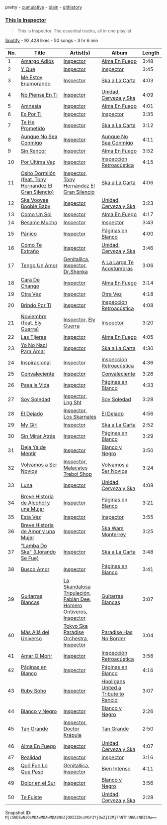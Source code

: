 pretty - [cumulative](/playlists/cumulative/37i9dQZF1DZ06evO2P0QCc.md) - [plain](/playlists/plain/37i9dQZF1DZ06evO2P0QCc) - [githistory](https://github.githistory.xyz/mackorone/spotify-playlist-archive/blob/main/playlists/plain/37i9dQZF1DZ06evO2P0QCc)

### [This Is Inspector](https://open.spotify.com/playlist/37i9dQZF1DZ06evO2P0QCc)

> This is Inspector\. The essential tracks, all in one playlist.

[Spotify](https://open.spotify.com/user/spotify) - 92,428 likes - 50 songs - 3 hr 6 min

| No. | Title | Artist(s) | Album | Length |
|---|---|---|---|---|
| 1 | [Amargo Adiós](https://open.spotify.com/track/0zCOT028cU3DeCqN1G18wE) | [Inspector](https://open.spotify.com/artist/4OiCK9NnTWhakDIG57uBUA) | [Alma En Fuego](https://open.spotify.com/album/6xwImhyXk9H1xYsccwKPIk) | 3:48 |
| 2 | [Y Que](https://open.spotify.com/track/5YRhQ7h8w2cMCY2teyjax6) | [Inspector](https://open.spotify.com/artist/4OiCK9NnTWhakDIG57uBUA) | [Inspector](https://open.spotify.com/album/3q5bV5Fq3XEzbW5a0mAfcB) | 3:45 |
| 3 | [Me Estoy Enamorando](https://open.spotify.com/track/0CYoeBgcZEPjiRhwtxGDTR) | [Inspector](https://open.spotify.com/artist/4OiCK9NnTWhakDIG57uBUA) | [Ska a La Carta](https://open.spotify.com/album/2h8m3JO1mo6Kew8UEQDtPd) | 4:03 |
| 4 | [No Piensa En Ti](https://open.spotify.com/track/6zc3skkzxwCJXVywiv7JvM) | [Inspector](https://open.spotify.com/artist/4OiCK9NnTWhakDIG57uBUA) | [Unidad, Cerveza y Ska](https://open.spotify.com/album/54LTjGhFJR2kn8gqlQTgGd) | 4:09 |
| 5 | [Amnesia](https://open.spotify.com/track/41xb9U5PEsvZYLKFW50xCZ) | [Inspector](https://open.spotify.com/artist/4OiCK9NnTWhakDIG57uBUA) | [Alma En Fuego](https://open.spotify.com/album/6xwImhyXk9H1xYsccwKPIk) | 4:01 |
| 6 | [Es Por Ti](https://open.spotify.com/track/3UYYwbchCP47jl2Q9tAhMc) | [Inspector](https://open.spotify.com/artist/4OiCK9NnTWhakDIG57uBUA) | [Inspector](https://open.spotify.com/album/3q5bV5Fq3XEzbW5a0mAfcB) | 3:35 |
| 7 | [Te He Prometido](https://open.spotify.com/track/4iyecQDmyi2VmscbQVeabb) | [Inspector](https://open.spotify.com/artist/4OiCK9NnTWhakDIG57uBUA) | [Ska a La Carta](https://open.spotify.com/album/2h8m3JO1mo6Kew8UEQDtPd) | 3:12 |
| 8 | [Aunque No Sea Conmigo](https://open.spotify.com/track/6PpQWsbpTgmI7sk2iivhrK) | [Inspector](https://open.spotify.com/artist/4OiCK9NnTWhakDIG57uBUA) | [Aunque No Sea Conmigo](https://open.spotify.com/album/0SAqqwdLfhwadQIveMQDRG) | 4:11 |
| 9 | [Sin Rencor](https://open.spotify.com/track/5XlcdeVwKUz0iZhPQTeh0c) | [Inspector](https://open.spotify.com/artist/4OiCK9NnTWhakDIG57uBUA) | [Alma En Fuego](https://open.spotify.com/album/6xwImhyXk9H1xYsccwKPIk) | 3:52 |
| 10 | [Por Última Vez](https://open.spotify.com/track/1xTnxlhuya4HVoF7vjqZPu) | [Inspector](https://open.spotify.com/artist/4OiCK9NnTWhakDIG57uBUA) | [Inspección Retroacústica](https://open.spotify.com/album/6BPO85IdQxuZ1TtoiM7ysk) | 4:15 |
| 11 | [Osito Dormilón \(feat\. Tony Hernandez El Gran Silencio\)](https://open.spotify.com/track/0AisSsUIcNNDPBFUuShQxr) | [Inspector](https://open.spotify.com/artist/4OiCK9NnTWhakDIG57uBUA), [Tony Hernández El Gran Silencio](https://open.spotify.com/artist/2xyRb0bM3w9pGtRVYFjiS6) | [Ska a La Carta](https://open.spotify.com/album/2h8m3JO1mo6Kew8UEQDtPd) | 4:06 |
| 12 | [Ska Voovee Boobie Baby](https://open.spotify.com/track/5Eq47jirNdRQFGilmUJMVe) | [Inspector](https://open.spotify.com/artist/4OiCK9NnTWhakDIG57uBUA) | [Unidad, Cerveza y Ska](https://open.spotify.com/album/54LTjGhFJR2kn8gqlQTgGd) | 3:23 |
| 13 | [Como Un Sol](https://open.spotify.com/track/3TDJAqSeDZheVTrPU7Ruui) | [Inspector](https://open.spotify.com/artist/4OiCK9NnTWhakDIG57uBUA) | [Alma En Fuego](https://open.spotify.com/album/6xwImhyXk9H1xYsccwKPIk) | 4:17 |
| 14 | [Besame Mucho](https://open.spotify.com/track/4XMGgtLvkOOfNzS3PNcsvY) | [Inspector](https://open.spotify.com/artist/4OiCK9NnTWhakDIG57uBUA) | [Inspector](https://open.spotify.com/album/3q5bV5Fq3XEzbW5a0mAfcB) | 3:43 |
| 15 | [Pánico](https://open.spotify.com/track/3dgYZb17HvfXHL3pmdF4v8) | [Inspector](https://open.spotify.com/artist/4OiCK9NnTWhakDIG57uBUA) | [Páginas en Blanco](https://open.spotify.com/album/5UUTz6uw8xlU6V56pBXW8G) | 4:00 |
| 16 | [Como Te Extraño](https://open.spotify.com/track/0ObAdS3tZTk8rcutC67rlR) | [Inspector](https://open.spotify.com/artist/4OiCK9NnTWhakDIG57uBUA) | [Unidad, Cerveza y Ska](https://open.spotify.com/album/54LTjGhFJR2kn8gqlQTgGd) | 3:46 |
| 17 | [Tengo Un Amor](https://open.spotify.com/track/3HEIbdp1ZmSYEgHBoZfS5c) | [Genitallica](https://open.spotify.com/artist/5Bk3LL5WujH6UG9iqpDaxA), [Inspector](https://open.spotify.com/artist/4OiCK9NnTWhakDIG57uBUA), [Dr.Shenka](https://open.spotify.com/artist/0SIPopELCLWFhd0v52B7S1) | [A La Larga Te Acostumbras](https://open.spotify.com/album/1NJb37v0xlymXsTxxHpd4h) | 3:06 |
| 18 | [Cara De Chango](https://open.spotify.com/track/4lMHkTJe2Kcx4yJXfBaTyj) | [Inspector](https://open.spotify.com/artist/4OiCK9NnTWhakDIG57uBUA) | [Alma En Fuego](https://open.spotify.com/album/6xwImhyXk9H1xYsccwKPIk) | 3:14 |
| 19 | [Otra Vez](https://open.spotify.com/track/0nOtNlhNtInuUptmnjJtUs) | [Inspector](https://open.spotify.com/artist/4OiCK9NnTWhakDIG57uBUA) | [Otra Vez](https://open.spotify.com/album/6Gy4e2sYwQ3VKEW4AkUtXd) | 4:18 |
| 20 | [Brindo Por Ti](https://open.spotify.com/track/6XeuHuEhijEhvt2KXsJGvZ) | [Inspector](https://open.spotify.com/artist/4OiCK9NnTWhakDIG57uBUA) | [Inspección Retroacústica](https://open.spotify.com/album/6BPO85IdQxuZ1TtoiM7ysk) | 4:08 |
| 21 | [Noviembre \(feat\. Ely Guerra\)](https://open.spotify.com/track/1ZZwOa4F545Z0bsirja8iz) | [Inspector](https://open.spotify.com/artist/4OiCK9NnTWhakDIG57uBUA), [Ely Guerra](https://open.spotify.com/artist/1ne2c2YEgt4MmJCJGCsfsZ) | [Inspector](https://open.spotify.com/album/3q5bV5Fq3XEzbW5a0mAfcB) | 3:20 |
| 22 | [Las Tijeras](https://open.spotify.com/track/3Rn0rPrhtQmEJlljjanuc9) | [Inspector](https://open.spotify.com/artist/4OiCK9NnTWhakDIG57uBUA) | [Alma En Fuego](https://open.spotify.com/album/6xwImhyXk9H1xYsccwKPIk) | 4:05 |
| 23 | [Yo No Naci Para Amar](https://open.spotify.com/track/7qQMiNcXYmkx6G3sZ5ljDm) | [Inspector](https://open.spotify.com/artist/4OiCK9NnTWhakDIG57uBUA) | [Ska a La Carta](https://open.spotify.com/album/2h8m3JO1mo6Kew8UEQDtPd) | 4:30 |
| 24 | [Inspiracional](https://open.spotify.com/track/1iPLqMA51oVMzaATZrcZZ1) | [Inspector](https://open.spotify.com/artist/4OiCK9NnTWhakDIG57uBUA) | [Inspección Retroacústica](https://open.spotify.com/album/6BPO85IdQxuZ1TtoiM7ysk) | 4:36 |
| 25 | [Convaleciente](https://open.spotify.com/track/4O0sPAqzasrIPPuDDrlM3r) | [Inspector](https://open.spotify.com/artist/4OiCK9NnTWhakDIG57uBUA) | [Convaleciente](https://open.spotify.com/album/5ugPUCZNcNtYJZuczE83Th) | 3:26 |
| 26 | [Pasa la Vida](https://open.spotify.com/track/4DP3Pl4f2QysGpBvBakrIE) | [Inspector](https://open.spotify.com/artist/4OiCK9NnTWhakDIG57uBUA) | [Páginas en Blanco](https://open.spotify.com/album/5UUTz6uw8xlU6V56pBXW8G) | 4:33 |
| 27 | [Soy Soledad](https://open.spotify.com/track/50QvMSeHtzMjDGhgtWJDsi) | [Inspector](https://open.spotify.com/artist/4OiCK9NnTWhakDIG57uBUA), [Lng Sht](https://open.spotify.com/artist/2q9p1IXueDbcN4de5C9fI2) | [Soy Soledad](https://open.spotify.com/album/1k1MjUF3FtfOKtUKDzF9c8) | 3:28 |
| 28 | [El Dejado](https://open.spotify.com/track/0O9DNo4Mj9hvxuPFnlZhss) | [Inspector](https://open.spotify.com/artist/4OiCK9NnTWhakDIG57uBUA), [Los Skarnales](https://open.spotify.com/artist/0Fs8ncEYnVSmzepxUocr5n) | [El Dejado](https://open.spotify.com/album/3mCVfLCdPULRjC1bAdbatI) | 4:56 |
| 29 | [My Girl](https://open.spotify.com/track/23ZPovMSlcsbHq2aQWQMM2) | [Inspector](https://open.spotify.com/artist/4OiCK9NnTWhakDIG57uBUA) | [Ska a La Carta](https://open.spotify.com/album/2h8m3JO1mo6Kew8UEQDtPd) | 2:52 |
| 30 | [Sin Mirar Atrás](https://open.spotify.com/track/7963PdJLGFUHyc4a0qydqI) | [Inspector](https://open.spotify.com/artist/4OiCK9NnTWhakDIG57uBUA) | [Páginas en Blanco](https://open.spotify.com/album/5UUTz6uw8xlU6V56pBXW8G) | 3:29 |
| 31 | [Deja Ya de Mentir](https://open.spotify.com/track/5BeW91S4Py7rqSAidSp0El) | [Inspector](https://open.spotify.com/artist/4OiCK9NnTWhakDIG57uBUA) | [Blanco y Negro](https://open.spotify.com/album/7qhAkyX27LQoUTrveQmika) | 3:50 |
| 32 | [Volvamos a Ser Novios](https://open.spotify.com/track/3VcUB6c9lYk0MB5rntbivZ) | [Inspector](https://open.spotify.com/artist/4OiCK9NnTWhakDIG57uBUA), [Malacates Trebol Shop](https://open.spotify.com/artist/6Nc4k4Y5rX6YgnBsoXGJjG) | [Volvamos a Ser Novios](https://open.spotify.com/album/5JUpBrkVG5JGJInqknOrnM) | 3:24 |
| 33 | [Luna](https://open.spotify.com/track/0coZWcSFpUwrkimzmiUfVM) | [Inspector](https://open.spotify.com/artist/4OiCK9NnTWhakDIG57uBUA) | [Unidad, Cerveza y Ska](https://open.spotify.com/album/54LTjGhFJR2kn8gqlQTgGd) | 4:08 |
| 34 | [Breve Historia de Alcohol y una Mujer](https://open.spotify.com/track/7tZ55W74vP6fxBZVBp4rxW) | [Inspector](https://open.spotify.com/artist/4OiCK9NnTWhakDIG57uBUA) | [Páginas en Blanco](https://open.spotify.com/album/5UUTz6uw8xlU6V56pBXW8G) | 3:21 |
| 35 | [Esta Vez](https://open.spotify.com/track/0zPQsH6ocbEQoiVU5kEJL8) | [Inspector](https://open.spotify.com/artist/4OiCK9NnTWhakDIG57uBUA) | [Inspector](https://open.spotify.com/album/3q5bV5Fq3XEzbW5a0mAfcB) | 3:55 |
| 36 | [Breve Historia de Amor y una Mujer](https://open.spotify.com/track/2syJSllQmem8RDSSTxLo4W) | [Inspector](https://open.spotify.com/artist/4OiCK9NnTWhakDIG57uBUA) | [Ska Wars Monterrey](https://open.spotify.com/album/4GVKRzrnEk8sVoiow3G51x) | 3:25 |
| 37 | ["Lamba Do Ska" \(Llorando Se Fue\)](https://open.spotify.com/track/6KNGqIRhE44Cf56dvcgi1l) | [Inspector](https://open.spotify.com/artist/4OiCK9NnTWhakDIG57uBUA) | [Ska a La Carta](https://open.spotify.com/album/2h8m3JO1mo6Kew8UEQDtPd) | 3:48 |
| 38 | [Busco Amor](https://open.spotify.com/track/0ampj8vfZj4RiUJviPvVc2) | [Inspector](https://open.spotify.com/artist/4OiCK9NnTWhakDIG57uBUA) | [Páginas en Blanco](https://open.spotify.com/album/5UUTz6uw8xlU6V56pBXW8G) | 3:41 |
| 39 | [Guitarras Blancas](https://open.spotify.com/track/08oC8F2G7gkwfcVRGrOB2U) | [La Skandalosa Tripulación](https://open.spotify.com/artist/3dTtKHXPMLmyevUFZO941G), [Fabián Dee](https://open.spotify.com/artist/0rrBjKAgWYCE9QOe2HWat8), [Homero Ontiveros](https://open.spotify.com/artist/6IIAv1oFfMw5tEjIbcjyFt), [Inspector](https://open.spotify.com/artist/4OiCK9NnTWhakDIG57uBUA) | [Guitarras Blancas](https://open.spotify.com/album/3FQid93WBN205xUSNji4cZ) | 3:07 |
| 40 | [Más Allá del Universo](https://open.spotify.com/track/6HUeXwT3LqfcEVYYc2Z9uv) | [Tokyo Ska Paradise Orchestra](https://open.spotify.com/artist/0UZq6vAHrwGgctvxTzzxYm), [Inspector](https://open.spotify.com/artist/4OiCK9NnTWhakDIG57uBUA) | [Paradise Has No Border](https://open.spotify.com/album/06suiN9OLq2uwkUc44FO1U) | 3:04 |
| 41 | [Amar O Morir](https://open.spotify.com/track/0WGw8hRQjJFwz0fNyrj91A) | [Inspector](https://open.spotify.com/artist/4OiCK9NnTWhakDIG57uBUA) | [Inspección Retroacústica](https://open.spotify.com/album/6BPO85IdQxuZ1TtoiM7ysk) | 3:56 |
| 42 | [Páginas en Blanco](https://open.spotify.com/track/0Te6eXGhdb1dv1qDMTnJm7) | [Inspector](https://open.spotify.com/artist/4OiCK9NnTWhakDIG57uBUA) | [Páginas en Blanco](https://open.spotify.com/album/5UUTz6uw8xlU6V56pBXW8G) | 4:16 |
| 43 | [Ruby Soho](https://open.spotify.com/track/0Dy729ORbIQqwozoVLw4KX) | [Inspector](https://open.spotify.com/artist/4OiCK9NnTWhakDIG57uBUA) | [Hooligans United a Tribute to Rancid](https://open.spotify.com/album/3fNR9RPA8gWdl8DHyEylPv) | 3:07 |
| 44 | [Blanco y Negro](https://open.spotify.com/track/0FqsUf0mLzE7anwGwDiwQA) | [Inspector](https://open.spotify.com/artist/4OiCK9NnTWhakDIG57uBUA) | [Blanco y Negro](https://open.spotify.com/album/7qhAkyX27LQoUTrveQmika) | 2:26 |
| 45 | [Tan Grande](https://open.spotify.com/track/64KFKG9Wb7nY3PFNbTa0Wm) | [Inspector](https://open.spotify.com/artist/4OiCK9NnTWhakDIG57uBUA), [Doctor Krápula](https://open.spotify.com/artist/6qr2W4OfZLCIC7gItc7j0r) | [Tan Grande](https://open.spotify.com/album/3OMP46WlIEONRAwGym5Rcv) | 2:50 |
| 46 | [Alma En Fuego](https://open.spotify.com/track/5Jk1TpnDH4MzaOg05NMiKO) | [Inspector](https://open.spotify.com/artist/4OiCK9NnTWhakDIG57uBUA) | [Unidad, Cerveza y Ska](https://open.spotify.com/album/54LTjGhFJR2kn8gqlQTgGd) | 4:07 |
| 47 | [Realidad](https://open.spotify.com/track/6URADJcjFjOWdDTKcxlknR) | [Inspector](https://open.spotify.com/artist/4OiCK9NnTWhakDIG57uBUA) | [Inspector](https://open.spotify.com/album/3q5bV5Fq3XEzbW5a0mAfcB) | 3:16 |
| 48 | [Qué Fue Lo Que Pasó](https://open.spotify.com/track/2h1ogFO6iO5ulR0gtbvYAC) | [Genitallica](https://open.spotify.com/artist/5Bk3LL5WujH6UG9iqpDaxA), [Inspector](https://open.spotify.com/artist/4OiCK9NnTWhakDIG57uBUA) | [Bien Intenso](https://open.spotify.com/album/6UhtrUzlpNVrUXw5KA07fy) | 4:11 |
| 49 | [Dolor en el Sur](https://open.spotify.com/track/26G3ejHXZlHm1o2GTaCqUr) | [Inspector](https://open.spotify.com/artist/4OiCK9NnTWhakDIG57uBUA) | [Blanco y Negro](https://open.spotify.com/album/7qhAkyX27LQoUTrveQmika) | 3:56 |
| 50 | [Te Fuiste](https://open.spotify.com/track/4PPbyWTRR5L9KonF6jqwOs) | [Inspector](https://open.spotify.com/artist/4OiCK9NnTWhakDIG57uBUA) | [Unidad, Cerveza y Ska](https://open.spotify.com/album/54LTjGhFJR2kn8gqlQTgGd) | 2:28 |

Snapshot ID: `Mjc5NDEwNzQsMDAwMDAwMDA0NmZjODI2ZDcxMGY3YjQwZjI2MjFhNThhNGUzNDI5Nw==`
